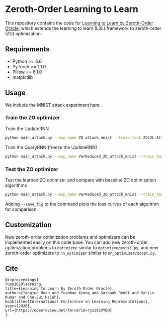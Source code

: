 # Zeroth-Order Learning to Learn
This repository contains the code for [Learning to Learn by Zeroth-Order Oracle](https://openreview.net/forum?id=ryxz8CVYDH), which extends the learning to learn (L2L) framework to zeroth-order (ZO) optimization.

## Requirements
* Python >= 3.6
* PyTorch >= 1.1.0
* Pillow == 6.1.0
* matplotlib

## Usage
We include the MNIST attack experiment here.

### Train the ZO optimizer
Train the UpdateRNN
```bash
python main_attack.py --exp_name ZO_attack_mnist --train_task ZOL2L-Attack --gpu_num 0 --train optimizer_attack
```
Train the QueryRNN (freeze the UpdateRNN)
```bash
python main_attack.py --exp_name VarReduced_ZO_attack_mnist --train_task VarReducedZOL2L-Attack --gpu_num 0 --train optimizer_attack --warm_start_ckpt ./output/ZO_attack_mnist/ckpt_best
```

### Test the ZO optimizer
Test the learned ZO optimizer and compare with baseline ZO optimization algorithms
```bash
python main_attack.py --exp_name VarReduced_ZO_attack_mnist --train_task VarReducedZOL2L-Attack --gpu_num 0 --train optimizer_train_optimizee_attack --ckpt_path ckpt_best --save_loss
```
Adding `--save_fig` to the command plots the loss curves of each algorithm for comparison. 

## Customization
New zeroth-order optimization problems and optimizers can be implemented easily on this code base. You can add new 
zeroth-order optimization problems to `optimizee` similar to `optimizee/mnist.py`, and new zeroth-order optimizers to 
`nn_optimizer` similar to `nn_optimizer/zoopt.py`. 

## Cite
```
@inproceedings{
ruan2020learning,
title={Learning to Learn by Zeroth-Order Oracle},
author={Yangjun Ruan and Yuanhao Xiong and Sashank Reddi and Sanjiv Kumar and Cho-Jui Hsieh},
booktitle={International Conference on Learning Representations},
year={2020},
url={https://openreview.net/forum?id=ryxz8CVYDH}
}
```